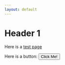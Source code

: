 ```yaml
---
layout: default
---
```


Header 1
===============

Here is a [test page](https://azhb.github.io/test/)

Here is a button:
<button type="button">Click Me!</button>
